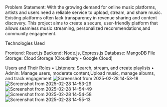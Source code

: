 Problem Statement:
With the growing demand for online music platforms, artists and users need a reliable service to upload, stream, and share music.
Existing platforms often lack transparency in revenue sharing and content discovery. 
This project aims to create a secure, user-friendly platform that allows seamless music streaming, personalized recommendations,and community engagement.

Technologies Used

Frontend: React.js
Backend: Node.js, Express.js
Database: MangoDB
File Storage: Cloud Storage (Cloudinary - Google Cloud)

Users and Their Roles
• Listeners: Search, stream, and create playlists
• Admin: Manage users, moderate content,Upload music, manage albums, and track engagement
![Screenshot from 2025-02-28 14-53-18](https://github.com/user-attachments/assets/c3df4407-0019-440f-87d3-f475e79f2303)
![Screenshot from 2025-02-28 14-53-29](https://github.com/user-attachments/assets/f0fed30a-7d76-481d-886c-88cdc78fddb5)
![Screenshot from 2025-02-28 14-54-49](https://github.com/user-attachments/assets/8f441b38-4bb3-457f-933c-1cc2aeca38ca)
![Screenshot from 2025-02-28 14-54-58](https://github.com/user-attachments/assets/4275bf67-8476-4e16-a5d5-9dfed1e93166)
![Screenshot from 2025-02-28 14-55-13](https://github.com/user-attachments/assets/6aeb8449-8601-4ccf-84d5-4c587530d432)

